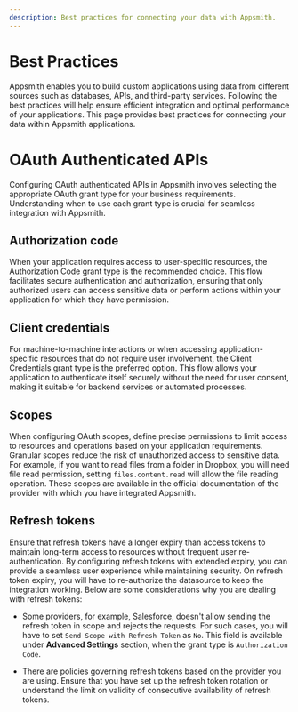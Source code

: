 ```yaml
---
description: Best practices for connecting your data with Appsmith.
---
```


# Best Practices

Appsmith enables you to build custom applications using data from different sources such as databases, APIs, and third-party services. Following the best practices will help ensure efficient integration and optimal performance of your applications. This page provides best practices for connecting your data within Appsmith applications.

# OAuth Authenticated APIs

Configuring OAuth authenticated APIs in Appsmith involves selecting the appropriate OAuth grant type for your business requirements. Understanding when to use each grant type is crucial for seamless integration with Appsmith.

## Authorization code

When your application requires access to user-specific resources, the Authorization Code grant type is the recommended choice. This flow facilitates secure authentication and authorization, ensuring that only authorized users can access sensitive data or perform actions within your application for which they have permission.

## Client credentials

For machine-to-machine interactions or when accessing application-specific resources that do not require user involvement, the Client Credentials grant type is the preferred option. This flow allows your application to authenticate itself securely without the need for user consent, making it suitable for backend services or automated processes.

## Scopes

When configuring OAuth scopes, define precise permissions to limit access to resources and operations based on your application requirements. Granular scopes reduce the risk of unauthorized access to sensitive data. For example, if you want to read files from a folder in Dropbox, you will need file read permission, setting `files.content.read` will allow the file reading operation. These scopes are available in the official documentation of the provider with which you have integrated Appsmith.

## Refresh tokens

Ensure that refresh tokens have a longer expiry than access tokens to maintain long-term access to resources without frequent user re-authentication. By configuring refresh tokens with extended expiry, you can provide a seamless user experience while maintaining security. On refresh token expiry, you will have to re-authorize the datasource to keep the integration working. Below are some considerations why you are dealing with refresh tokens:

* Some providers, for example, Salesforce, doesn't allow sending the refresh token in scope and rejects the requests. For such cases, you will have to set `Send Scope with Refresh Token` as `No`. This field is available under **Advanced Settings** section, when the grant type is `Authorization Code`.

* There are policies governing refresh tokens based on the provider you are using. Ensure that you have set up the refresh token rotation or understand the limit on validity of consecutive availability of refresh tokens.
